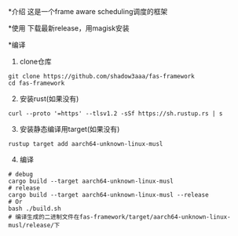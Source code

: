 *介绍
这是一个frame aware scheduling调度的框架

*使用
下载最新release，用magisk安装

*编译
1. clone仓库
```
git clone https://github.com/shadow3aaa/fas-framework
cd fas-framework
```
2. 安装rust(如果没有)
```
curl --proto '=https' --tlsv1.2 -sSf https://sh.rustup.rs | s
```
3. 安装静态编译用target(如果没有)
```
rustup target add aarch64-unknown-linux-musl
```
4. 编译
```
# debug
cargo build --target aarch64-unknown-linux-musl
# release
cargo build --target aarch64-unknown-linux-musl --release
# Or
bash ./build.sh
# 编译生成的二进制文件在fas-framework/target/aarch64-unknown-linux-musl/release/下
```